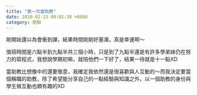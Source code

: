 ```yaml
---
title: "第一次當助教"
date: 2010-02-23 00:02:38 +0800
category: 閒聊
---
```

<p>剛開始還以為會衝到課，結果時間剛剛好塞滿，真是幸運啊～</p><p>值班時間是六點半到九點半共三個小時，只是到了九點半還是有許多學弟妹仍在努力的寫程式，我想說學期初嘛，就陪他們一下好了，結果一待就是十一點XD</p><p>當助教比想像中的還要愜意，我確定我依然還是很喜歡與人互動的～而我決定要當個稱職的助教，除了希望能分享自己的一點經驗與知識之外，以一個助教的身份與學生做互動也頗有趣的XD</p>
